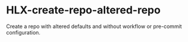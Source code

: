 # HLX-create-repo-altered-repo
Create a repo with altered defaults and without workflow or pre-commit configuration.
